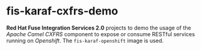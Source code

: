 # fis-karaf-cxfrs-demo
**Red Hat Fuse Integration Services 2.0** projects to demo the usage of the *Apache Camel CXFRS* component to expose or consume RESTful services running on *Openshift*. The ```fis-karaf-openshift``` image is used.  
